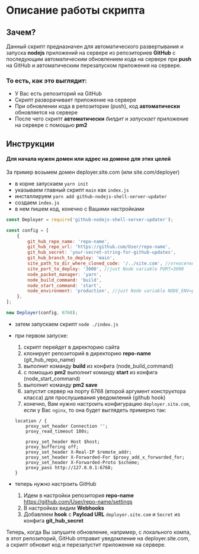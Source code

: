 # Описание работы скрипта

## Зачем?

Данный скрипт предназначен для автоматического развертывания и запуска **nodejs** приложений на сервере из репозиториев **GitHub** с последующим автоматическим обновлением кода на сервере при **push** на GitHub и автоматическим перезапуском приложения на сервере.

### То есть, как это выглядит:

-   У Вас есть репозиторий на GitHub
-   Скрипт разворачивает приложение на сервере
-   При обновлении кода в репозитории (push), код **автоматически** обновляется на сервере
-   После чего скрипт **автоматически** _билдит_ и _запускает_ приложение на сервере с помощью **pm2**

## Инструкции

#### Для начала нужен домен или адрес на домене для этих целей

За пример возьмем домен deployer.site.com (или site.com/deployer)

-   в корне запускаем `yarn init`
-   указываем главный скрипт `main` как `index.js`
-   инсталлируем `yarn add github-nodejs-shell-server-updater`
-   создаем `index.js`
-   в нем пишем код, конечно с Вашими настройками

```javascript
const Deployer = require('github-nodejs-shell-server-updater');

const config = [
    {
        git_hub_repo_name: 'repo-name',
        git_hub_repo_url: 'https://github.com/User/repo-name',
        git_hub_secret: 'your-secret-string-for-github-updates',
        git_hub_branch_to_deploy: 'main',
        site_path_to_dir_where_cloned_code: '/../site.com', //относительно этого файла (директория в которой будет или есть клонированная директория репозитория, слэш в начале обязателен)
        site_port_to_deploy: '3000', //just Node variable PORT=3000
        node_packet_manager: 'yarn',
        node_build_command: 'build',
        node_start_command: 'start',
        node_environment: 'production', //just Node variable NODE_ENV=production
    },
];

new Deployer(config, 6768);
```

-   затем запускаем скрипт `node ./index.js`
-   при первом запуске:

    1. скрипт перейдет в директорию сайта
    2. клонирует репозиторий в директорию **repo-name** (git_hub_repo_name)
    3. выполнит команду **build** из конфига (node_build_command)
    4. с помощью **pm2** выполнит команду **start** из конфига (node_start_command)
    5. выполнит команду **pm2 save**
    6. запустит сервер на порту 6768 (второй аргумент конструктора класса) для прослушивания уведомлений (github hook)
    7. конечно, Вам нужно настроить конфигурацию `deployer.site.com`, если у Вас `nginx`, то она будет выглядеть примерно так:

    ```shell
    location / {
        proxy_set_header Connection '';
        proxy_read_timeout 180s;

        proxy_set_header Host $host;
        proxy_buffering off;
        proxy_set_header X-Real-IP $remote_addr;
        proxy_set_header X-Forwarded-For $proxy_add_x_forwarded_for;
        proxy_set_header X-Forwarded-Proto $scheme;
        proxy_pass http://127.0.0.1:6768;
    }
    ```

-   теперь нужно настроить GitHub
    1. Идем в настройки репозитория **repo-name** https://github.com/User/repo-name/settings
    2. В настройках видим **Webhooks**
    3. Добавляем **hook** с **Payload URL** `deployer.site.com` и `Secret` из конфига **git_hub_secret**

Теперь, когда Вы запушите обновление, например, с локального компа, в этот репозиторий, GitHub отправит уведомление на deployer.site.com, а скрипт обновит код и перезапустит приложение на сервере.
